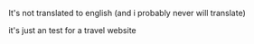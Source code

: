It's not translated to english (and i probably never will translate)

it's just an test for a travel website
